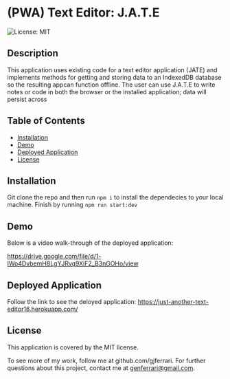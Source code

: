 # (PWA) Text Editor: J.A.T.E

![License: MIT](https://img.shields.io/badge/License-MIT-yellow.svg)

## Description

This application uses existing code for a text editor application (JATE) and implements methods for getting and storing data to an IndexedDB database so the resulting appcan function offline. The user can use J.A.T.E to write notes or code in both the browser or the installed application; data will persist across

## Table of Contents

- [Installation](#installation)
- [Demo](#demo)
- [Deployed Application](#deployed-application)
- [License](#license)

## Installation

Git clone the repo and then run `npm i` to install the dependecies to your local machine. Finish by running `npm run start:dev`

## Demo

Below is a video walk-through of the deployed application:

https://drive.google.com/file/d/1-IWo4DvbemH8LgYJRvq9XiF2_B3nGOHo/view

## Deployed Application

Follow the link to see the deloyed application: https://just-another-text-editor16.herokuapp.com/

## License

This application is covered by the MIT license.

To see more of my work, follow me at github.com/gjferrari.
For further questions about this project, contact me at genferrari@gmail.com.
